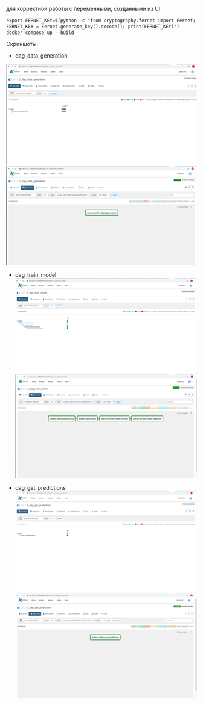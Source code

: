 для корректной работы с переменными, созданными из UI
```
export FERNET_KEY=$(python -c "from cryptography.fernet import Fernet; FERNET_KEY = Fernet.generate_key().decode(); print(FERNET_KEY)")
docker compose up --build
```
Скриншоты:

- dag_data_generation

![TreeView](screenshots/1_dag_tree.png)
![TreeView](screenshots/1_dag_graph.png)

- dag_train_model
![TreeView](screenshots/2_dag_tree.png)
![TreeView](screenshots/2_dag_graph.png)

- dag_get_predictions
![TreeView](screenshots/3_dag_tree.png)
![TreeView](screenshots/3_dag_graph.png)


